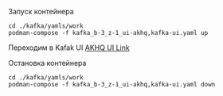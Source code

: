 Запуск контейнера
```shell
cd ./kafka/yamls/work
podman-compose -f kafka_b-3_z-1_ui-akhq,kafka-ui.yaml up
```

Переходим в Kafak UI [AKHQ UI Link](http://localhost:8080/)

Остановка контейнера
```shell
cd ./kafka/yamls/work
podman-compose -f kafka_b-3_z-1_ui-akhq,kafka-ui.yaml down
```
